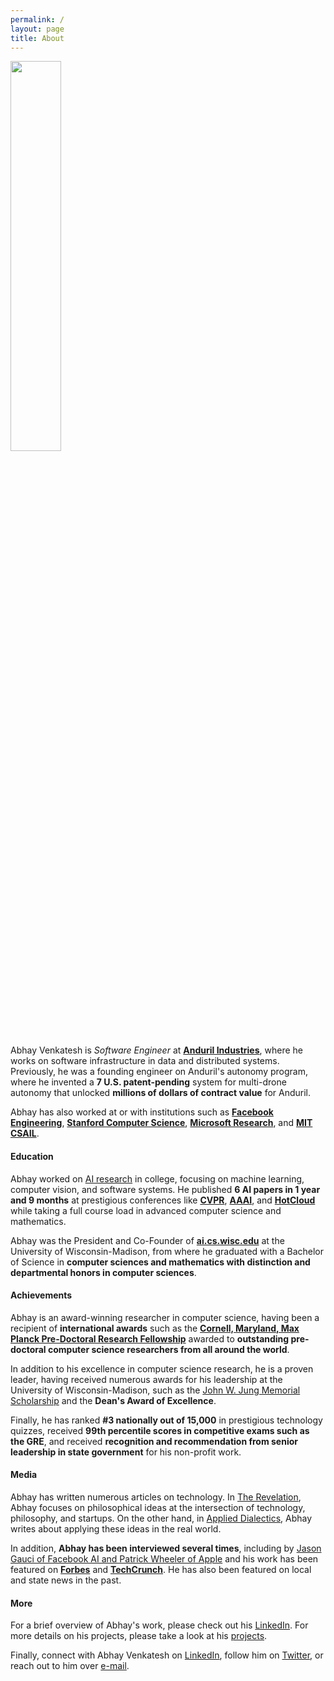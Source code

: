 ```yaml
---
permalink: /
layout: page
title: About
---
```


<img src="{% link /assets/imgs/avatar.png %}" width="40%">

Abhay Venkatesh is _Software Engineer_ at **[Anduril Industries](https://anduril.com/)**, where he works on software infrastructure in data and distributed systems. Previously, he was a founding engineer on Anduril's autonomy program, where he invented a **7 U.S. patent-pending** system for multi-drone autonomy that unlocked **millions of dollars of contract value** for Anduril.

Abhay has also worked at or with institutions such as **[Facebook Engineering](https://engineering.fb.com/)**, **[Stanford Computer Science](https://cs.stanford.edu/)**, **[Microsoft Research](https://www.microsoft.com/en-us/research/)**, and **[MIT CSAIL](https://www.csail.mit.edu/)**.

#### Education

Abhay worked on [AI research](https://scholar.google.com/citations?user=Inp7zBgAAAAJ&hl=en) in college, focusing on machine learning, computer vision, and software systems. He published **6 AI papers in 1 year and 9 months** at prestigious conferences like **[CVPR](http://cvpr2021.thecvf.com/)**, **[AAAI](https://www.aaai.org/)**, and **[HotCloud](https://www.usenix.org/conferences/byname/1)** while taking a full course load in advanced computer science and mathematics.

Abhay was the President and Co-Founder of **[ai.cs.wisc.edu](ai.cs.wisc.edu)** at the University of Wisconsin-Madison, from where he graduated with a Bachelor of Science in **computer sciences and mathematics with distinction and departmental honors in computer sciences**.

#### Achievements

Abhay is an award-winning researcher in computer science, having been a recipient of **international awards** such as the **[Cornell, Maryland, Max Planck Pre-Doctoral Research Fellowship](https://cmmrs.mpi-sws.org/)** awarded to **outstanding pre-doctoral computer science researchers from all around the world**. 

In addition to his excellence in computer science research, he is a proven leader, having received numerous awards for his leadership at the University of Wisconsin-Madison, such as the [John W. Jung Memorial Scholarship](http://www.allcampusparty.org/jwj) and the **Dean's Award of Excellence**. 

Finally, he has ranked **#3 nationally out of 15,000** in prestigious technology quizzes, received **99th percentile scores in competitive exams such as the GRE**, and received **recognition and recommendation from senior leadership in state government** for his non-profit work.

#### Media

Abhay has written numerous articles on technology. In [The Revelation](https://abhayvenkatesh.substack.com/), Abhay focuses on philosophical ideas at the intersection of technology, philosophy, and startups. On the other hand, in [Applied Dialectics](https://applieddialectics.substack.com/), Abhay writes about applying these ideas in the real world.

In addition, **Abhay has been interviewed several times**, including by [Jason Gauci of Facebook AI and Patrick Wheeler of Apple](https://www.programmingthrowdown.com/2021/08/episode-118-building-robotics-software.html) and his work has been featured on **[Forbes](https://www.forbes.com/sites/davidhambling/2021/04/07/software-acquires-hardware-defense-ai-startup-anduril-buys-drone-maker/)** and **[TechCrunch](https://techcrunch.com/2020/09/24/anduril-air-force-abms-jadc2/)**. He has also been featured on local and state news in the past.

#### More

For a brief overview of Abhay's work, please check out his [LinkedIn](https://www.linkedin.com/in/abhayvenkatesh/). For more details on his projects, please take a look at his [projects](./projects).

Finally, connect with Abhay Venkatesh on [LinkedIn](https://www.linkedin.com/in/abhayvenkatesh/), follow him on [Twitter](https://twitter.com/AbhayVenkatesh1),
or reach out to him over [e-mail](mailto:abhay.venkatesh@gmail.com).
